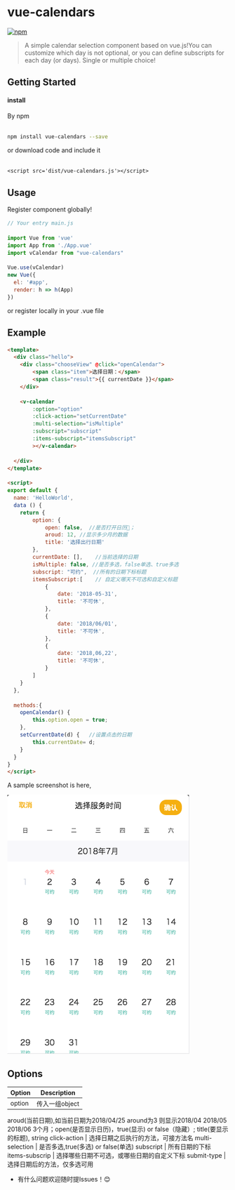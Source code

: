 # vue-calendars

[![npm](https://img.shields.io/npm/v/vue-calendars.svg?maxAge=2592000?style=flat-square)]()
<!-- [![npm](https://img.shields.io/npm/dt/vue-fullcalendar.svg?maxAge=2592000?style=flat-square)]() -->

> A simple calendar selection component based on vue.js!You can customize which day is not optional, or you can define subscripts for each day (or days). Single or multiple choice!

## Getting Started


#### install

By npm

``` bash

npm install vue-calendars --save

```

or download code and include it

``` shell

<script src='dist/vue-calendars.js'></script>

```

## Usage

Register component globally!

``` javascript
// Your entry main.js

import Vue from 'vue'
import App from './App.vue'
import vCalendar from "vue-calendars"

Vue.use(vCalendar)
new Vue({
  el: '#app',
  render: h => h(App)
})

```
or register locally in your .vue file

## Example

``` html
<template>
  <div class="hello">
    <div class="chooseView" @click="openCalendar">
        <span class="item">选择日期：</span>
        <span class="result">{{ currentDate }}</span>
    </div>
    
    <v-calendar 
        :option="option" 
        :click-action="setCurrentDate"
        :multi-selection="isMultiple"
        :subscript="subscript"
        :items-subscript="itemsSubscript"
        ></v-calendar>
    
  </div>
</template>

<script>
export default {
  name: 'HelloWorld',
  data () {
    return {
        option: {
            open: false,  //是否打开日历📅；
            aroud: 12, //显示多少月的数据
            title: '选择出行日期'
        },
        currentDate: [],    //当前选择的日期
        isMultiple: false, //是否多选，false单选、true多选
        subscript: "可约",  //所有的日期下标标题
        itemsSubscript:[    // 自定义哪天不可选和自定义标题
            {
                date: '2018-05-31',
                title: '不可休',
            },
            {
                date: '2018/06/01',
                title: '不可休',
            },
            {
                date: '2018,06,22',
                title: '不可休',
            }
        ]
    }
  },
  
  methods:{
    openCalendar() {
        this.option.open = true;
    },
    setCurrentDate(d) {   //设置点击的日期
        this.currentDate= d;
    }
  }
}
</script>
```

A sample screenshot is here, 

![vue-calendars example](./src/assets/example1.png)

## Options

Option      | Description
---  | ---
option   | 传入一组object 
aroud(当前日期),如当前日期为2018/04/25 around为3 则显示2018/04 2018/05 2018/06 3个月；open(是否显示日历)，true(显示) or false（隐藏）; title(要显示的标题), string
click-action   | 选择日期之后执行的方法，可接方法名
multi-selection  | 是否多选,true(多选) or false(单选)
subscript  | 所有日期的下标
items-subscrip   | 选择哪些日期不可选，或哪些日期的自定义下标
submit-type  | 选择日期后的方法，仅多选可用

* 有什么问题欢迎随时提Issues！😊
